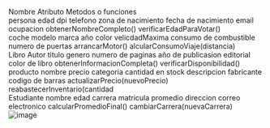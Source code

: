 Nombre	Atributo							Metodos o funciones		
persona	edad	dpi	telefono	zona de nacimiento	fecha de nacimiento	email	ocupacion	obtenerNombreCompleto()	verificarEdadParaVotar()	
coche	modelo	marca	año	color	velicdadMaxima	consumo de combustible	numero de puertas	arrancarMotor()	alcularConsumoViaje(distancia)	
Libro	Autor	titulo	genero	numero de paginas 	año de publicasion	editorial	color de libro	obtenerInformacionCompleta()	verificarDisponibilidad()	
producto	nombre	precio	categoria	cantidad en stock	descripcion	fabricante	codigo de barras	actualizarPrecio(nuevoPrecio)	reabastecerInventario(cantidad	
Estudiante	nombre	edad	carrera	matricula	promedio	direccion	correo electronico	calcularPromedioFinal()	cambiarCarrera(nuevaCarrera)	
![image](https://github.com/Angelareval/carlos/assets/159593878/a5c2884c-4459-4d8b-8189-7262f13e4d63)
